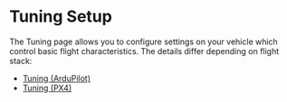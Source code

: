 # Tuning Setup

The Tuning page allows you to configure settings on your vehicle which control basic flight characteristics. 
The details differ depending on flight stack:
* [Tuning (ArduPilot)](../SetupView/tuning_ardupilot.md)
* [Tuning (PX4)](../SetupView/tuning_px4.md)
